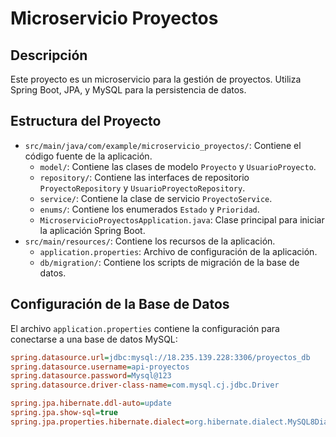 # Microservicio Proyectos

## Descripción
Este proyecto es un microservicio para la gestión de proyectos. Utiliza Spring Boot, JPA, y MySQL para la persistencia de datos.

## Estructura del Proyecto
- `src/main/java/com/example/microservicio_proyectos/`: Contiene el código fuente de la aplicación.
  - `model/`: Contiene las clases de modelo `Proyecto` y `UsuarioProyecto`.
  - `repository/`: Contiene las interfaces de repositorio `ProyectoRepository` y `UsuarioProyectoRepository`.
  - `service/`: Contiene la clase de servicio `ProyectoService`.
  - `enums/`: Contiene los enumerados `Estado` y `Prioridad`.
  - `MicroservicioProyectosApplication.java`: Clase principal para iniciar la aplicación Spring Boot.
- `src/main/resources/`: Contiene los recursos de la aplicación.
  - `application.properties`: Archivo de configuración de la aplicación.
  - `db/migration/`: Contiene los scripts de migración de la base de datos.

## Configuración de la Base de Datos
El archivo `application.properties` contiene la configuración para conectarse a una base de datos MySQL:

```ini
spring.datasource.url=jdbc:mysql://18.235.139.228:3306/proyectos_db
spring.datasource.username=api-proyectos
spring.datasource.password=Mysql@123
spring.datasource.driver-class-name=com.mysql.cj.jdbc.Driver

spring.jpa.hibernate.ddl-auto=update
spring.jpa.show-sql=true
spring.jpa.properties.hibernate.dialect=org.hibernate.dialect.MySQL8Dialect